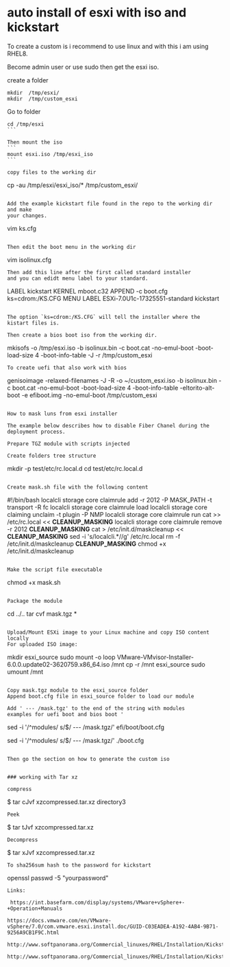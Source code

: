 # auto install of esxi with iso and kickstart

To create a custom is i recommend to use linux and with this i am using RHEL8.

Become admin user or use sudo then get the esxi iso.


create a folder

```
mkdir  /tmp/esxi/
mkdir  /tmp/custom_esxi
```

Go to folder

````
cd /tmp/esxi
```

Then mount the iso 
```
mount esxi.iso /tmp/esxi_iso
```

copy files to the working dir
````
cp -au /tmp/esxi/esxi_iso/*  /tmp/custom_esxi/
```

Add the example kickstart file found in the repo to the working dir and make 
your changes. 
```
vim ks.cfg
```

Then edit the boot menu in the working dir
```
vim isolinux.cfg

```
Then add this line after the first called standard installer
and you can edidt menu label to your standard.
```
LABEL kickstart
  KERNEL mboot.c32
  APPEND -c boot.cfg ks=cdrom:/KS.CFG
  MENU LABEL ESXi-7.0U1c-17325551-standard kickstart
```

The option `ks=cdrom:/KS.CFG` will tell the installer where the kistart files is.

Then create a bios boot iso from the working dir.
```
mkisofs -o /tmp/esxi.iso -b isolinux.bin -c boot.cat -no-emul-boot -boot-load-size 4 -boot-info-table -J -r /tmp/custom_esxi
```
To create uefi that also work with bios 
```
genisoimage -relaxed-filenames -J -R -o ~/custom_esxi.iso -b isolinux.bin -c boot.cat -no-emul-boot -boot-load-size 4 -boot-info-table -eltorito-alt-boot -e efiboot.img -no-emul-boot /tmp/custom_esxi
```

How to mask luns from esxi installer

The example below describes how to disable Fiber Chanel during the deployment process.

Prepare TGZ module with scripts injected

Create folders tree structure

```
mkdir -p test/etc/rc.local.d
cd test/etc/rc.local.d
```

Create mask.sh file with the following content
```
#!/bin/bash
localcli storage core claimrule add -r 2012 -P MASK_PATH -t transport -R fc
localcli storage core claimrule load
localcli storage core claiming unclaim -t plugin -P NMP
localcli storage core claimrule run
cat >> /etc/rc.local << __CLEANUP_MASKING__
localcli storage core claimrule remove -r 2012
__CLEANUP_MASKING__
cat > /etc/init.d/maskcleanup << __CLEANUP_MASKING__
sed -i 's/localcli.*//g' /etc/rc.local
rm -f /etc/init.d/maskcleanup
__CLEANUP_MASKING__
chmod +x /etc/init.d/maskcleanup
```

Make the script file executable
```
chmod +x mask.sh
```

Package the module
```
cd ../..
tar cvf mask.tgz *
```

Upload/Mount ESXi image to your Linux machine and copy ISO content locally
For uploaded ISO image:

```
mkdir esxi_source
sudo mount -o loop VMware-VMvisor-Installer-6.0.0.update02-3620759.x86_64.iso /mnt
cp -r /mnt esxi_source
sudo umount /mnt
```

Copy mask.tgz module to the esxi_source folder 
Append boot.cfg file in esxi_source folder to load our module

Add ' --- /mask.tgz' to the end of the string with modules
examples for uefi boot and bios boot '

```
sed -i '/^modules/ s/$/ --- \/mask.tgz/' efi/boot/boot.cfg

sed -i '/^modules/ s/$/ --- \/mask.tgz/' ./boot.cfg
```

Then go the section on how to generate the custom iso


### working with Tar xz

compress
```
$ tar cJvf xzcompressed.tar.xz directory3
```
Peek
```
$ tar tJvf xzcompressed.tar.xz
```
Decompress
```
$ tar xJvf xzcompressed.tar.xz
```
To sha256sum hash to the password for kickstart 
```
openssl passwd -5 "yourpassword"
```
Links: 

 https://int.basefarm.com/display/systems/VMware+vSphere+-+Operation+Manuals

https://docs.vmware.com/en/VMware-vSphere/7.0/com.vmware.esxi.install.doc/GUID-C03EADEA-A192-4AB4-9B71-9256A9CB1F9C.html

http://www.softpanorama.org/Commercial_linuxes/RHEL/Installation/Kickstart/creating_boot_image_that_points_to_remote_kickstart_file.shtml

http://www.softpanorama.org/Commercial_linuxes/RHEL/Installation/Kickstart/modifing_iso_image_to_include_kickstart_file.shtml

